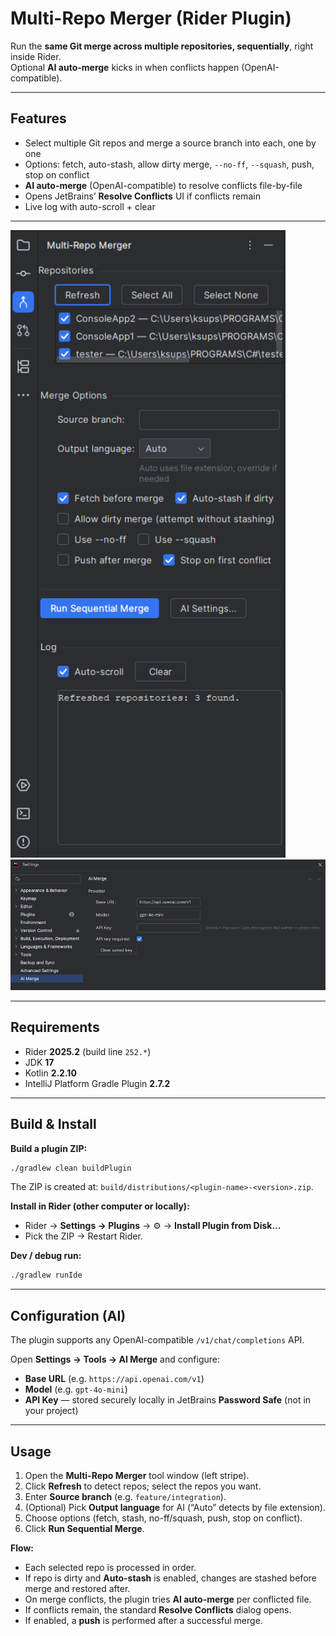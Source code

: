 # Multi-Repo Merger (Rider Plugin)

Run the **same Git merge across multiple repositories, sequentially**, right inside Rider.  
Optional **AI auto-merge** kicks in when conflicts happen (OpenAI-compatible).


---

## Features

- Select multiple Git repos and merge a source branch into each, one by one
- Options: fetch, auto-stash, allow dirty merge, `--no-ff`, `--squash`, push, stop on conflict
- **AI auto-merge** (OpenAI-compatible) to resolve conflicts file-by-file
- Opens JetBrains’ **Resolve Conflicts** UI if conflicts remain
- Live log with auto-scroll + clear

---

<img src="src/screenshots/panel.png" alt="Tool window" width="440"/>

<img src="src/screenshots/settings.png" alt="AI settings" width="640"/>

---

## Requirements

- Rider **2025.2** (build line `252.*`)
- JDK **17**
- Kotlin **2.2.10**
- IntelliJ Platform Gradle Plugin **2.7.2**

---

## Build & Install

**Build a plugin ZIP:**
```bash
./gradlew clean buildPlugin
```
The ZIP is created at: `build/distributions/<plugin-name>-<version>.zip`.

**Install in Rider (other computer or locally):**
- Rider → **Settings → Plugins** → ⚙️ → **Install Plugin from Disk…**
- Pick the ZIP → Restart Rider.

**Dev / debug run:**
```bash
./gradlew runIde
```

---

## Configuration (AI)

The plugin supports any OpenAI-compatible `/v1/chat/completions` API.

Open **Settings → Tools → AI Merge** and configure:

- **Base URL** (e.g. `https://api.openai.com/v1`)
- **Model** (e.g. `gpt-4o-mini`)
- **API Key** — stored securely locally in JetBrains **Password Safe** (not in your project)

---

## Usage

1. Open the **Multi-Repo Merger** tool window (left stripe).  
2. Click **Refresh** to detect repos; select the repos you want.  
3. Enter **Source branch** (e.g. `feature/integration`).  
4. (Optional) Pick **Output language** for AI (“Auto” detects by file extension).  
5. Choose options (fetch, stash, no-ff/squash, push, stop on conflict).  
6. Click **Run Sequential Merge**.

**Flow:**
- Each selected repo is processed in order.
- If repo is dirty and **Auto-stash** is enabled, changes are stashed before merge and restored after.
- On merge conflicts, the plugin tries **AI auto-merge** per conflicted file.
- If conflicts remain, the standard **Resolve Conflicts** dialog opens.
- If enabled, a **push** is performed after a successful merge.

